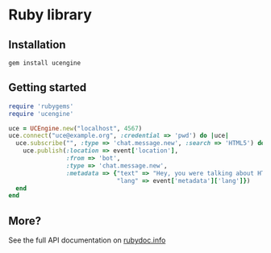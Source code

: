 # Ruby library

## Installation

    gem install ucengine

## Getting started

```ruby
require 'rubygems'
require 'ucengine'

uce = UCEngine.new("localhost", 4567)
uce.connect("uce@example.org", :credential => 'pwd') do |uce|
  uce.subscribe("", :type => 'chat.message.new', :search => 'HTML5') do |event|
    uce.publish(:location => event['location'],
                :from => 'bot',
                :type => 'chat.message.new',
                :metadata => {"text" => "Hey, you were talking about HTML5",
                              "lang" => event['metadata']['lang']})
  end
end
```

## More?

See the full API documentation on [rubydoc.info](http://rubydoc.info/gems/ucengine/0.4.0/UCEngine)
